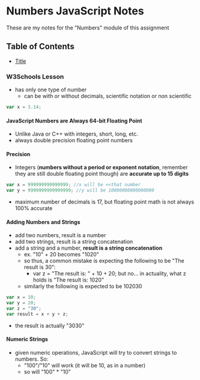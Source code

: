 # Numbers JavaScript Notes
These are my notes for the "Numbers" module of this assignment
## Table of Contents
* [Title](#link)

### W3Schools Lesson
* has only one type of number
  * can be with or without decimals, scientific notation or non scientific
```JavaScript
var x = 3.14;
```
#### JavaScript Numbers are Always 64-bit Floating Point
* Unlike Java or C++ with integers, short, long, etc.
* always double precision floating point numbers
#### Precision
* Integers (**numbers without a period or exponent notation**, remember they are still double floating point though) are **accurate up to 15 digits**
```JavaScript
var x = 999999999999999; //x will be <<that number
var y = 9999999999999999; //y will be 10000000000000000
```
* maximum number of decimals is 17, but floating point math is not always 100% accurate
#### Adding Numbers and Strings
* add two numbers, result is a number
* add two strings, result is a string concatenation
* add a string and a number, **result is a string concatenation**
  * ex. "10" + 20 becomes "1020"
  * so thus, a common mistake is expecting the following to be "The result is 30":
    * var z = "The result is: " + 10 + 20; but no... in actuality, what z holds is "The result is: 1020"
  * similarly the following is expected to be 102030
```JavaScript
var x = 10;
var y = 20;
var z = "30";
var result = x + y + z;
```
  * the result is actually "3030"
#### Numeric Strings
* given numeric operations, JavaScript will try to convert strings to numbers. So:
  * "100"/"10" will work (it will be 10, as in a number)
  * so will "100" * "10"
